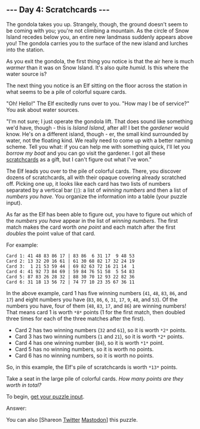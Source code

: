 \--- Day 4: Scratchcards ---
----------

The gondola takes you up. Strangely, though, the ground doesn't seem to be coming with you;
you're not climbing a mountain. As the circle of Snow Island recedes below you, an entire 
new landmass suddenly appears above you! The gondola carries you to the surface of the new 
island and lurches into the station.

As you exit the gondola, the first thing you notice is that the air here is much *warmer* 
than it was on Snow Island. It's also quite *humid*. Is this where the water source is?

The next thing you notice is an Elf sitting on the floor across the station in what seems 
to be a pile of colorful square cards.

"Oh! Hello!" The Elf excitedly runs over to you. "How may I be of service?" You ask about 
water sources.

"I'm not sure; I just operate the gondola lift. That does sound like something we'd have,
though - this is *Island Island*, after all! I bet the *gardener* would know. He's on a 
different island, though - er, the small kind surrounded by water, not the floating kind. 
We really need to come up with a better naming scheme. Tell you what: if you can help me 
with something quick, I'll let you *borrow my boat* and you can go visit the gardener. 
I got all these [scratchcards](https://en.wikipedia.org/wiki/Scratchcard) as a gift, but 
I can't figure out what I've won."

The Elf leads you over to the pile of colorful cards. There, you discover dozens of scratchcards,
all with their opaque covering already scratched off. Picking one up, it looks like each 
card has two lists of numbers separated by a vertical bar (`|`): a list of *winning numbers*
and then a list of *numbers you have*. You organize the information into a table (your puzzle input).

As far as the Elf has been able to figure out, you have to figure out which of the 
*numbers you have* appear in the list of *winning numbers*. The first match makes the card 
worth *one point* and each match after the first *doubles* the point value of that card.

For example:

```
Card 1: 41 48 83 86 17 | 83 86  6 31 17  9 48 53
Card 2: 13 32 20 16 61 | 61 30 68 82 17 32 24 19
Card 3:  1 21 53 59 44 | 69 82 63 72 16 21 14  1
Card 4: 41 92 73 84 69 | 59 84 76 51 58  5 54 83
Card 5: 87 83 26 28 32 | 88 30 70 12 93 22 82 36
Card 6: 31 18 13 56 72 | 74 77 10 23 35 67 36 11

```

In the above example, card 1 has five winning numbers (`41`, `48`, `83`, `86`, and `17`) and eight numbers you have (`83`, `86`, `6`, `31`, `17`, `9`, `48`, and `53`). Of the numbers you have, four of them (`48`, `83`, `17`, and `86`) are winning numbers! That means card 1 is worth `*8*` points (1 for the first match, then doubled three times for each of the three matches after the first).

* Card 2 has two winning numbers (`32` and `61`), so it is worth `*2*` points.
* Card 3 has two winning numbers (`1` and `21`), so it is worth `*2*` points.
* Card 4 has one winning number (`84`), so it is worth `*1*` point.
* Card 5 has no winning numbers, so it is worth no points.
* Card 6 has no winning numbers, so it is worth no points.

So, in this example, the Elf's pile of scratchcards is worth `*13*` points.

Take a seat in the large pile of colorful cards. *How many points are they worth in total?*

To begin, [get your puzzle input](4/input).

Answer:

You can also [Shareon [Twitter](https://twitter.com/intent/tweet?text=%22Scratchcards%22+%2D+Day+4+%2D+Advent+of+Code+2023&url=https%3A%2F%2Fadventofcode%2Ecom%2F2023%2Fday%2F4&related=ericwastl&hashtags=AdventOfCode) [Mastodon](javascript:void(0);)] this puzzle.

